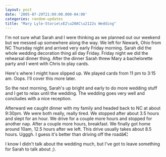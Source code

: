 ```yaml
---
layout: post
date: '2005-07-29T21:09:00.000-04:00'
categories: random-updates
title: "Mary Lyle-Storie\xE2\u20AC\u2122s Wedding"
---
```


I'm not sure what Sarah and I were thinking as we planned out our weekend but we messed up somewhere along the way. We left for Newark, Ohio from NC Thursday night and arrived very early Friday morning. Sarah did the whole wedding decoration thing all day Friday. Friday night we did the rehearsal dinner thing. After the dinner Sarah threw Mary a bachelorette party and I went with Chris to play cards.

Here's where I might have slipped up. We played cards from 11 pm to 3:15 am. Oops. I'll cover this more later.

So the next morning, Sarah's up bright and early to do more wedding stuff and I get to relax until the wedding. The wedding goes very well and concludes with a nice reception.

Afterward we caught dinner with my family and headed back to NC at about 9:30pm. We were both really, really tired. We stopped after about 3.5 hours and slept for an hour. We drive for a couple more hours and stopped for another nap. After a couple more hours, breakfast. We finally got home around 10am, 12.5 hours after we left. This drive usually takes about 8.5 hours. Ugggh. I guess it's better than driving off the roadâ€¦

I know I didn't talk about the wedding much, but I've got to leave something for Sarah to talk about ;).